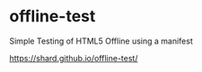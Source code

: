 # offline-test
Simple Testing of HTML5 Offline using a manifest

https://shard.github.io/offline-test/